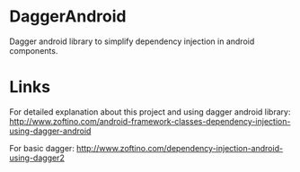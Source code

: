 # DaggerAndroid
Dagger android library to simplify dependency injection in android components.
# Links
For detailed explanation about this project and using dagger android library:  
http://www.zoftino.com/android-framework-classes-dependency-injection-using-dagger-android

For basic dagger: 
http://www.zoftino.com/dependency-injection-android-using-dagger2

